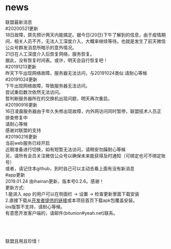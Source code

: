 # news
联盟最新消息<br>
#20200521更新<br>
18日故障，原先预计两天内能搞定。据今日(20日)下午了解到的信息，由于疫情期间，相关人员不齐，无法人工深度介入，大概率继续等待。也就是发生了前天微信公众号群发消息所暗示的意外情况。<br>
21日在人工深度介入后恢复网络，服务恢复。<br>
据此，没有恢复时间表。或许，明天会自行恢复吧！<br>
#20191213更新<br>
昨天下午出现网络故障，服务器无法访问，与20191024类似
请耐心等候<br>
#20191024更新<br>
下午出现网络故障，导致服务器无法访问。<br>
尝试重启数次依然无法访问。<br>
暂判断服务器所在的交换机出现问题，明天再次重启。<br>
#20190916更新<br>
16日凌晨服务器由于年久失修出现故障，内外网访问同时暂停，联盟技术人员正排查修复中<br>
请耐心等候<br>
感谢对联盟的支持<br>
#20190216更新<br>
当前web服务已经开启<br>
近期准备进行切换，如有短暂无法访问，请稍安勿躁耐心等候<br>
另，请所有会员关注微信公众号以确保未来能获得及时通知（可绑定也可不绑定账号）<br>
或者，请记住本github，到时自己可以主动去看上面有没有新消息<br>
#app更新<br>
2019.01.24 由ihainan更新，版本号0.2.6。感谢！<br>
更新方式:<br>
1.能进入 app 的用户可以在侧面栏 -> 设置 -> 检查更新里面下载安装<br>
2.直接下载从<a href="http://bu.ihainan.me/bu/bu_0.2.6.apk">开发者提供的链接</a>或本项目首页下载apk包覆盖安装。<br>
ios版暂不支持，请耐心等候。<br>
有意愿开发客户端的，请邮件(bitunion#yeah.net)联系。<br>
<br><br><br><br>
联盟且用且珍惜！

